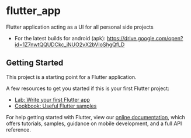 # flutter_app
Flutter application acting as a UI for all personal side projects
- For the latest builds for android (apk): https://drive.google.com/open?id=1Z7nwtQQUDCkc_iNUO2vX2bVIoShgQfLD


## Getting Started

This project is a starting point for a Flutter application.

A few resources to get you started if this is your first Flutter project:

- [Lab: Write your first Flutter app](https://flutter.dev/docs/get-started/codelab)
- [Cookbook: Useful Flutter samples](https://flutter.dev/docs/cookbook)

For help getting started with Flutter, view our
[online documentation](https://flutter.dev/docs), which offers tutorials,
samples, guidance on mobile development, and a full API reference.
